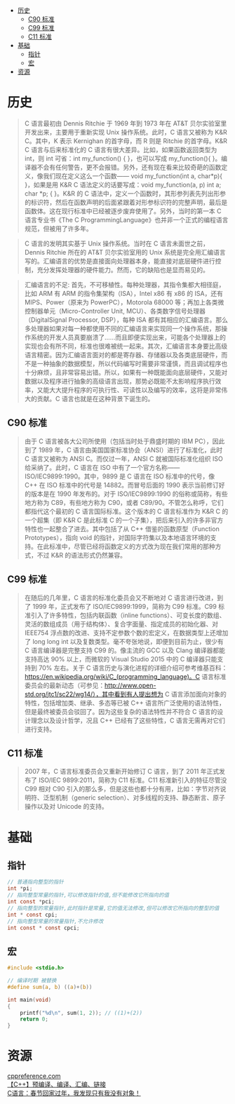 <!-- TOC -->

- [历史](#历史)
    - [C90 标准](#c90-标准)
    - [C99 标准](#c99-标准)
    - [C11 标准](#c11-标准)
- [基础](#基础)
    - [指针](#指针)
    - [宏](#宏)
- [资源](#资源)

<!-- /TOC -->

# 历史

> C 语言最初由 Dennis Ritchie 于 1969 年到 1973 年在 AT&T 贝尔实验室里开发出来，主要用于重新实现 Unix 操作系统。此时，C 语言又被称为 K&R C。其中，K 表示 Kernighan 的首字母，而 R 则是 Ritchie 的首字母。K&R C 语言与后来标准化的 C 语言有很大差异。比如，如果函数返回类型为 int，则 int 可省：int my_function() { }，也可以写成 my_function(){ }。编译器不会有任何警告，更不会报错。另外，还有现在看来比较奇葩的函数定义，像我们现在定义这么一个函数—— void my_function(int a, char*p){ }，如果是用 K&R C 语法定义的话要写成：void my_function(a, p) int a; char *p; { }。K&R 的 C 语法中，定义一个函数时，其形参列表先列出形参的标识符，然后在函数声明的后面紧跟着对形参标识符的完整声明，最后是函数体。这在现行标准中已经被逐步废弃使用了。另外，当时的第一本 C 语言专业书《The C ProgrammingLanguage》也并非一个正式的编程语言规范，但被用了许多年。

> C 语言的发明其实基于 Unix 操作系统。当时在 C 语言未面世之前，Dennis Ritchie 所在的 AT&T 贝尔实验室用的 Unix 系统是完全用汇编语言写的。汇编语言的优势是直接面向处理器本身，能直接对底层硬件进行控制，充分发挥处理器的硬件能力。然而，它的缺陷也是显而易见的。

> 汇编语言的不足: 首先，不可移植性。每种处理器，其指令集都大相径庭，比如 ARM 有 ARM 的指令集架构（ISA），Intel x86 有 x86 的 ISA，还有 MIPS、Power（原来为 PowerPC），Motorola 68000 等；再加上各类微控制器单元（Micro-Controller Unit, MCU）、各类数字信号处理器（DigitalSignal Processor, DSP），每种 ISA 都有其相应的汇编语言。那么多处理器如果对每一种都使用不同的汇编语言来实现同一个操作系统，那操作系统的开发人员真要崩溃了……而且即便实现出来，可能各个处理器上的实现也会有所不同，标准也很难被统一起来。其次，汇编语言本身要比高级语言精密。因为汇编语言面对的都是寄存器、存储器以及各类底层硬件，而不是一种抽象的数据模型，所以代码编写时需要非常谨慎，而且调试程序也十分麻烦，且非常容易出错。所以，如果有一种既能面向底层硬件，又能对数据以及程序进行抽象的高级语言出现，那势必既能不太影响程序执行效率，又能大大提升程序的可执行性、可读性以及编写的效率，这将是非常伟大的贡献。C 语言也就是在这种背景下诞生的。

## C90 标准

> 由于 C 语言被各大公司所使用（包括当时处于鼎盛时期的 IBM PC），因此到了 1989 年，C 语言由美国国家标准协会（ANSI）进行了标准化，此时 C 语言又被称为 ANSI C。而仅过一年，ANSI C 就被国际标准化组织 ISO 给采纳了。此时，C 语言在 ISO 中有了一个官方名称—— ISO/IEC9899:1990。其中，9899 是 C 语言在 ISO 标准中的代号，像 C++ 在 ISO 标准中的代号是 14882。而冒号后面的 1990 表示当前修订好的版本是在 1990 年发布的。对于 ISO/IEC9899:1990 的俗称或简称，有些地方称为 C89，有些地方称为 C90，或者 C89/90。不管怎么称呼，它们都指代这个最初的 C 语言国际标准。这个版本的 C 语言标准作为 K&R C 的一个超集（即 K&R C 是此标准 C 的一个子集），把后来引入的许多非官方特性也一起整合了进去。其中包括了从 C++ 借鉴的函数原型（Function Prototypes），指向 void 的指针，对国际字符集以及本地语言环境的支持。在此标准中，尽管已经将函数定义的方式改为现在我们常用的那种方式，不过 K&R 的语法形式仍然兼容。

## C99 标准

> 在随后的几年里，C 语言的标准化委员会又不断地对 C 语言进行改进，到了 1999 年，正式发布了 ISO/IEC9899:1999，简称为 C99 标准。C99 标准引入了许多特性，包括内联函数（inline functions）、可变长度的数组、灵活的数组成员（用于结构体）、复合字面量、指定成员的初始化器、对 IEEE754 浮点数的改进、支持不定参数个数的宏定义，在数据类型上还增加了 long long int 以及复数类型。毫不夸张地说，即便到目前为止，很少有 C 语言编译器是完整支持 C99 的。像主流的 GCC 以及 Clang 编译器都能支持高达 90% 以上，而微软的 Visual Studio 2015 中的 C 编译器只能支持到 70% 左右。关于 C 语言历史与演化进程的详细介绍可参考维基百科：https://en.wikipedia.org/wiki/C_(programming_language)。C 语言标准委员会的最新动态（可参见：http://www.open-std.org/jtc1/sc22/wg14/），其中看到有人提出想为 C 语言添加面向对象的特性，包括增加类、继承、多态等已被 C++ 语言所广泛使用的语法特性，但是最终被委员会驳回了。因为这些复杂的语法特性并不符合 C 语言的设计理念以及设计哲学，况且 C++ 已经有了这些特性，C 语言无需再对它们进行支持。

## C11 标准

> 2007 年，C 语言标准委员会又重新开始修订 C 语言，到了 2011 年正式发布了 ISO/IEC 9899:2011，简称为 C11 标准。C11 标准新引入的特征尽管没 C99 相对 C90 引入的那么多，但是这些也都十分有用，比如：字节对齐说明符、泛型机制（generic selection）、对多线程的支持、静态断言、原子操作以及对 Unicode 的支持。

# 基础

## 指针

```c
// 普通指向整型的指针
int *pi;
// 指向整型常量的指针,可以修改指针的值,但不能修改它所指向的值
int const *pci;
// 指向整型的常量指针,此时指针是常量,它的值无法修改,但可以修改它所指向的整型的值
int * const cpi;
// 指向整型常量的常量指针,不允许修改
int const * const cpci;
```

## 宏

```c
#include <stdio.h>

// 编译时期 被替换
#define sum(a, b) ((a)+(b))

int main(void)
{
    printf("%d\n", sum(1, 2)); // ((1)+(2))
    return 0;
}
```

# 资源

[cppreference.com](https://en.cppreference.com/w/)<br>
[【C++】预编译、编译、汇编、链接](https://blog.csdn.net/weixin_40740059/article/details/84075653)<br>
[C语言：春节回家过年，我发现只有我没有对象！](https://mp.weixin.qq.com/s/QT6abxt5evqxU8kDuhfdHQ)<br>